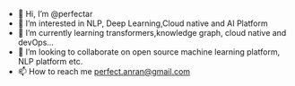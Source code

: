 - 👋 Hi, I’m @perfectar
- 👀 I’m interested in NLP, Deep Learning,Cloud native and AI Platform
- 🌱 I’m currently learning transformers,knowledge graph, cloud native and devOps...
- 💞️ I’m looking to collaborate on open source machine learning platform, NLP platform etc.
- 📫 How to reach me perfect.anran@gmail.com

<!---
perfectar/perfectar is a ✨ special ✨ repository because its `README.md` (this file) appears on your GitHub profile.
You can click the Preview link to take a look at your changes.
--->
